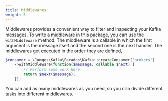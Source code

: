 ```yaml
---
title: Middlewares
weight: 5
---
```


Middlewares provides a convenient way to filter and inspecting your Kafka messages. To write a middleware in this package, you can
use the `withMiddleware` method. The middleware is a callable in which the first argument is the message itself and the second one is
the next handler. The middlewares get executed in the order they are defined,

```php
$consumer = \Junges\Kafka\Facades\Kafka::createConsumer('brokers')
    ->withMiddleware(function($message, callable $next) {
        // Perform some work here
        return $next($message);
    });
```

You can add as many middlewares as you need, so you can divide different tasks into different middlewares.